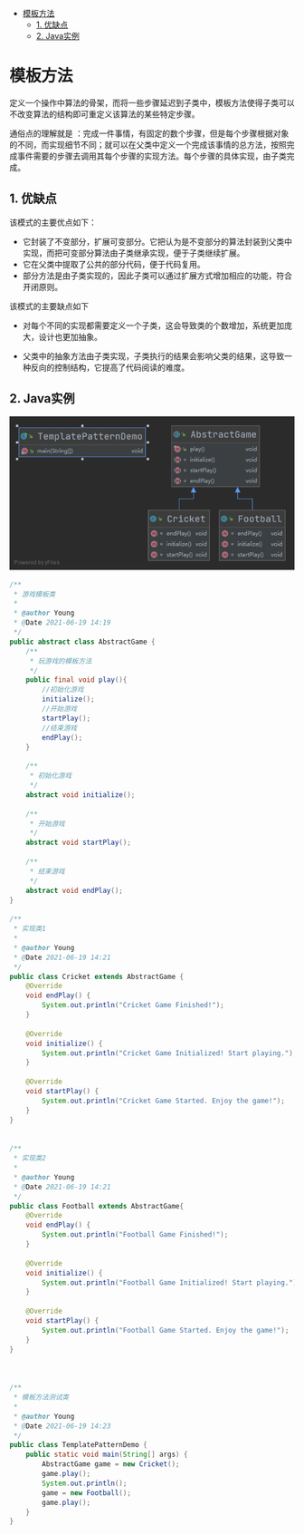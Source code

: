 - [模板方法](#模板方法)
    - [1. 优缺点](#1-优缺点)
    - [2. Java实例](#2-java实例)

# 模板方法

定义一个操作中算法的骨架，而将一些步骤延迟到子类中，模板方法使得子类可以不改变算法的结构即可重定义该算法的某些特定步骤。

通俗点的理解就是 ：完成一件事情，有固定的数个步骤，但是每个步骤根据对象的不同，而实现细节不同；就可以在父类中定义一个完成该事情的总方法，按照完成事件需要的步骤去调用其每个步骤的实现方法。每个步骤的具体实现，由子类完成。

## 1. 优缺点

该模式的主要优点如下：

- 它封装了不变部分，扩展可变部分。它把认为是不变部分的算法封装到父类中实现，而把可变部分算法由子类继承实现，便于子类继续扩展。
- 它在父类中提取了公共的部分代码，便于代码复用。
- 部分方法是由子类实现的，因此子类可以通过扩展方式增加相应的功能，符合开闭原则。

该模式的主要缺点如下

- 对每个不同的实现都需要定义一个子类，这会导致类的个数增加，系统更加庞大，设计也更加抽象。

- 父类中的抽象方法由子类实现，子类执行的结果会影响父类的结果，这导致一种反向的控制结构，它提高了代码阅读的难度。

## 2. Java实例

![](./images/TemplatePattern.png)

```java
/**
 * 游戏模板类
 *
 * @author Young
 * @Date 2021-06-19 14:19
 */
public abstract class AbstractGame {
    /**
     * 玩游戏的模板方法
     */
    public final void play(){
        //初始化游戏
        initialize();
        //开始游戏
        startPlay();
        //结束游戏
        endPlay();
    }

    /**
     * 初始化游戏
     */
    abstract void initialize();

    /**
     * 开始游戏
     */
    abstract void startPlay();

    /**
     * 结束游戏
     */
    abstract void endPlay();
}

/**
 * 实现类1
 *
 * @author Young
 * @Date 2021-06-19 14:21
 */
public class Cricket extends AbstractGame {
    @Override
    void endPlay() {
        System.out.println("Cricket Game Finished!");
    }

    @Override
    void initialize() {
        System.out.println("Cricket Game Initialized! Start playing.");
    }

    @Override
    void startPlay() {
        System.out.println("Cricket Game Started. Enjoy the game!");
    }
}


/**
 * 实现类2
 *
 * @author Young
 * @Date 2021-06-19 14:21
 */
public class Football extends AbstractGame{
    @Override
    void endPlay() {
        System.out.println("Football Game Finished!");
    }

    @Override
    void initialize() {
        System.out.println("Football Game Initialized! Start playing.");
    }

    @Override
    void startPlay() {
        System.out.println("Football Game Started. Enjoy the game!");
    }
}



/**
 * 模板方法测试类
 *
 * @author Young
 * @Date 2021-06-19 14:23
 */
public class TemplatePatternDemo {
    public static void main(String[] args) {
        AbstractGame game = new Cricket();
        game.play();
        System.out.println();
        game = new Football();
        game.play();
    }
}

```
